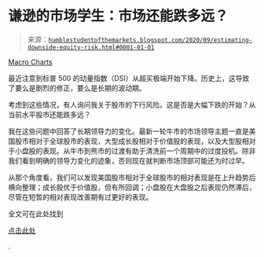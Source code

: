 <!--yml

分类：未分类

日期：2024-05-18 02:11:52

-->

# 谦逊的市场学生：市场还能跌多远？

> 来源：[`humblestudentofthemarkets.blogspot.com/2020/09/estimating-downside-equity-risk.html#0001-01-01`](https://humblestudentofthemarkets.blogspot.com/2020/09/estimating-downside-equity-risk.html#0001-01-01)

[Macro Charts](https://twitter.com/MacroCharts/status/1304011741072953345)

最近注意到标普 500 的动量指数（DSI）从超买极端开始下降。历史上，这导致了要么是剧烈的修正，要么是长期的波动期。

考虑到这些情况，有人询问我关于股市的下行风险。这是否是大幅下跌的开始？从当前水平股市还能跌多远？

我在这些问题中回答了长期领导力的变化。最新一轮牛市的市场领导主题一直是美国股市相对于全球股市的表现，大型成长股相对于价值股的表现，以及大型股相对于小盘股的表现。从牛市到熊市的过渡有助于清洗前一个周期中的过度投机。除非我们看到明确的领导力变化的迹象，否则现在就判断市场顶部可能还为时过早。

从那个角度看，我们可以发现美国股市相对于全球股市的相对表现是在上升趋势后横向整理；成长股优于价值股，但有所回调；小盘股在大盘股之后表现仍然滞后，尽管在短暂的相对表现改善期有过更好的表现。

全文可在此处找到

[点击此处](https://humblestudentofthemarkets.com/2020/09/12/how-far-can-the-market-fall/)

.
